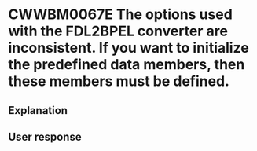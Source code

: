 # CWWBM0067E The options used with the FDL2BPEL converter are inconsistent. If you want to initialize the predefined data members, then these members must be defined.

## Explanation

## User response